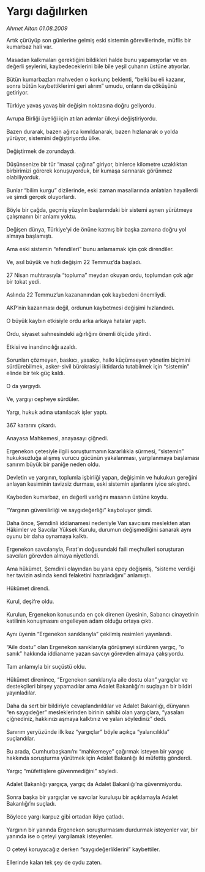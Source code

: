 # Yargı dağılırken

*Ahmet Altan 01.08.2009*

<div class="taraf_structure_2col_1zq">
<div class="margen_n">



 <p>Artık çürüyüp son günlerine gelmiş eski sistemin görevlilerinde, müflis bir kumarbaz hali var. <br/><br/>Masadan kalkmaları gerektiğini bildikleri halde bunu yapamıyorlar ve en değerli şeylerini, kaybedeceklerini bile bile yeşil çuhanın üstüne atıyorlar. <br/><br/>Bütün kumarbazları mahveden o korkunç beklenti, “belki bu eli kazanır, sonra bütün kaybettiklerimi geri alırım” umudu, onların da çöküşünü getiriyor. <br/><br/>Türkiye yavaş yavaş bir değişim noktasına doğru geliyordu. <br/><br/>Avrupa Birliği üyeliği için atılan adımlar ülkeyi değiştiriyordu. <br/><br/>Bazen durarak, bazen ağırca kımıldanarak, bazen hızlanarak o yolda yürüyor, sistemini değiştiriyordu ülke. <br/><br/>Değiştirmek de zorundaydı. <br/><br/>Düşünsenize bir tür “masal çağına” giriyor, binlerce kilometre uzaklıktan birbirimizi görerek konuşuyorduk, bir kumaşa sarınarak görünmez olabiliyorduk. <br/><br/>Bunlar “bilim kurgu” dizilerinde, eski zaman masallarında anlatılan hayallerdi ve şimdi gerçek oluyorlardı. <br/><br/>Böyle bir çağda, geçmiş yüzyılın başlarındaki bir sistemi aynen yürütmeye çalışmanın bir anlamı yoktu. <br/><br/>Değişen dünya, Türkiye’yi de önüne katmış bir başka zamana doğru yol almaya başlamıştı. <br/><br/>Ama eski sistemin “efendileri” bunu anlamamak için çok direndiler. <br/><br/>Ve, asıl büyük ve hızlı değişim 22 Temmuz’da başladı. <br/><br/>27 Nisan muhtırasıyla “topluma” meydan okuyan ordu, toplumdan çok ağır bir tokat yedi. <br/><br/>Aslında 22 Temmuz’un kazananından çok kaybedeni önemliydi. <br/><br/>AKP’nin kazanması değil, ordunun kaybetmesi değişimi hızlandırdı. <br/><br/>O büyük kaybın etkisiyle ordu arka arkaya hatalar yaptı. <br/><br/>Ordu, siyaset sahnesindeki ağırlığını önemli ölçüde yitirdi. <br/><br/>Etkisi ve inandırıcılığı azaldı. <br/><br/>Sorunları çözmeyen, baskıcı, yasakçı, halkı küçümseyen yönetim biçimini sürdürebilmek, asker-sivil bürokrasiyi iktidarda tutabilmek için “sistemin” elinde bir tek güç kaldı. <br/><br/>O da yargıydı. <br/><br/>Ve, yargıyı cepheye sürdüler. <br/><br/>Yargı, hukuk adına utanılacak işler yaptı. <br/><br/>367 kararını çıkardı. <br/><br/>Anayasa Mahkemesi, anayasayı çiğnedi. <br/><br/>Ergenekon çetesiyle ilgili soruşturmanın kararlılıkla sürmesi, “sistemin” hukuksuzluğa alışmış vurucu gücünün yakalanması, yargılanmaya başlaması sanırım büyük bir paniğe neden oldu. <br/><br/>Devletin ve yargının, toplumla işbirliği yapan, değişimin ve hukukun gereğini anlayan kesiminin tavizsiz durması, eski sistemin ajanlarını iyice sıkıştırdı. <br/><br/>Kaybeden kumarbaz, en değerli varlığını masanın üstüne koydu. <br/><br/>“Yargının güvenilirliği ve saygıdeğerliği” kayboluyor şimdi. <br/><br/>Daha önce, Şemdinli iddianamesi nedeniyle Van savcısını meslekten atan Hâkimler ve Savcılar Yüksek Kurulu, durumun değişmediğini sanarak aynı oyunu bir daha oynamaya kalktı. <br/><br/>Ergenekon savcılarıyla, Fırat’ın doğusundaki faili meçhulleri soruşturan savcıları görevden almaya niyetlendi. <br/><br/>Ama hükümet, Şemdinli olayından bu yana epey değişmiş, “sisteme verdiği her tavizin aslında kendi felaketini hazırladığını” anlamıştı. <br/><br/>Hükümet direndi. <br/><br/>Kurul, deşifre oldu. <br/><br/>Kurulun, Ergenekon konusunda en çok direnen üyesinin, Sabancı cinayetinin katilinin konuşmasını engelleyen adam olduğu ortaya çıktı. <br/><br/>Aynı üyenin “Ergenekon sanıklarıyla” çekilmiş resimleri yayınlandı. <br/><br/>“Aile dostu” olan Ergenekon sanıklarıyla görüşmeyi sürdüren yargıç, “o sanık” hakkında iddianame yazan savcıyı görevden almaya çalışıyordu. <br/><br/>Tam anlamıyla bir suçüstü oldu. <br/><br/>Hükümet direnince, “Ergenekon sanıklarıyla aile dostu olan” yargıçlar ve destekçileri birşey yapamadılar ama Adalet Bakanlığı’nı suçlayan bir bildiri yayınladılar. <br/><br/>Daha da sert bir bildiriyle cevaplandırıldılar ve Adalet Bakanlığı, dünyanın “en saygıdeğer” mesleklerinden birinin sahibi olan yargıçlara, “yasaları çiğnediniz, hakkınızı aşmaya kalktınız ve yalan söylediniz” dedi. <br/><br/>Sanırım yeryüzünde ilk kez “yargıçlar” böyle açıkça “yalancılıkla” suçlandılar. <br/><br/>Bu arada, Cumhurbaşkanı’nı “mahkemeye” çağırmak isteyen bir yargıç hakkında soruşturma yürütmek için Adalet Bakanlığı iki müfettiş gönderdi. <br/><br/>Yargıç “müfettişlere güvenmediğini” söyledi. <br/><br/>Adalet Bakanlığı yargıça, yargıç da Adalet Bakanlığı’na güvenmiyordu. <br/><br/>Sonra başka bir yargıçlar ve savcılar kuruluşu bir açıklamayla Adalet Bakanlığı’nı suçladı. <br/><br/>Böylece yargı karpuz gibi ortadan ikiye çatladı. <br/><br/>Yargının bir yanında Ergenekon soruşturmasını durdurmak isteyenler var, bir yanında ise o çeteyi yargılamak isteyenler. <br/><br/>O çeteyi koruyacağız derken “saygıdeğerliklerini” kaybettiler. <br/><br/>Ellerinde kalan tek şey de oydu zaten.</p>
<br/>
<br/>
<br/>



<br/>


<div id="taraf_not">
</div>

</div>


</div>
